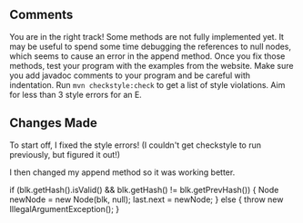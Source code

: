 ## Comments 

You are in the right track! Some methods are not fully implemented yet. It may be useful to spend some time debugging the references to null nodes, which seems to cause an error in the append method. Once you fix those methods, test your program with the examples from the website.
Make sure you add javadoc comments to your program and be careful with indentation. Run `mvn checkstyle:check` to get a list of style violations. Aim for less than 3 style errors for an E.

## Changes Made

To start off, I fixed the style errors! (I couldn't get checkstyle to run previously, but figured it out!)

I then changed my append method so it was working better. 

if (blk.getHash().isValid() && blk.getHash() != blk.getPrevHash()) {
            Node newNode = new Node(blk, null);
            last.next = newNode;
        } else {
            throw new IllegalArgumentException();
        }